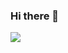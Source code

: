 ### Hi there 👋

<img src='https://github-readme-stats.vercel.app/api?username=ywbk&theme=radical&show_icons=true&count_private=true&hide=contribs'></img>

<!--
**YWBK/YWBK** is a ✨ _special_ ✨ repository because its `README.md` (this file) appears on your GitHub profile.

Here are some ideas to get you started:

- 🔭 I’m currently working on ...
- 🌱 I’m currently learning ...
- 👯 I’m looking to collaborate on ...
- 🤔 I’m looking for help with ...
- 💬 Ask me about ...
- 📫 How to reach me: ...
- 😄 Pronouns: ...
- ⚡ Fun fact: ...
-->
